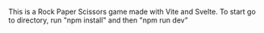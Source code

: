 This is a Rock Paper Scissors game made with Vite and Svelte.
To start go to directory, run "npm install" and then "npm run dev"
 
